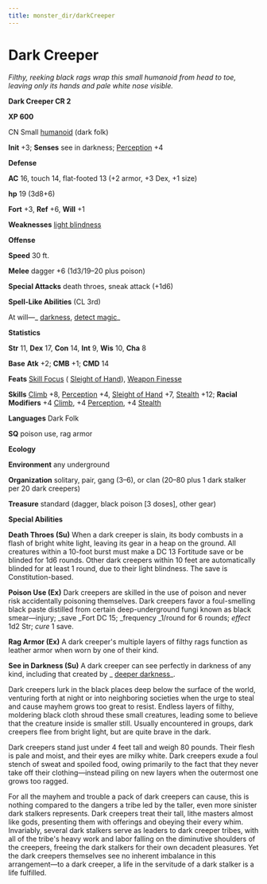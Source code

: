 ```yaml
---
title: monster_dir/darkCreeper
---
```

# Dark Creeper

_Filthy, reeking black rags wrap this small humanoid from head to toe, leaving only its hands and pale white nose visible._

**Dark Creeper CR 2**

**XP 600**

CN Small [humanoid](creatureTypes#_humanoid) (dark folk)

**Init** +3; **Senses** see in darkness; [Perception](../skill_dir/perception#_perception) +4

**Defense**

**AC** 16, touch 14, flat-footed 13 (+2 armor, +3 Dex, +1 size)

**hp** 19 (3d8+6)

**Fort** +3, **Ref** +6, **Will** +1

**Weaknesses** [light blindness](universalMonsterRules#_light-blindness)

**Offense**

**Speed** 30 ft.

**Melee** dagger +6 (1d3/19–20 plus poison)

**Special Attacks** death throes, sneak attack (+1d6)

**Spell-Like Abilities** (CL 3rd)

At will—_ [darkness](../spell_dir/darkness#_darkness), [detect magic](../spell_dir/detectMagic#_detect-magic)_

**Statistics**

**Str** 11, **Dex** 17, **Con** 14, **Int** 9, **Wis** 10, **Cha** 8

**Base**  **Atk** +2; **CMB** +1; **CMD** 14

**Feats** [Skill Focus](../feats#_skill-focus) ( [Sleight of Hand](../skill_dir/sleightOfHand#_sleight-of-hand)), [Weapon Finesse](../feats#_weapon-finesse)

**Skills** [Climb](../skill_dir/climb#_climb) +8, [Perception](../skill_dir/perception#_perception) +4, [Sleight of Hand](../skill_dir/sleightOfHand#_sleight-of-hand) +7, [Stealth](../skill_dir/stealth#_stealth) +12; **Racial Modifiers** +4 [Climb](../skill_dir/climb#_climb), +4 [Perception](../skill_dir/perception#_perception), +4 [Stealth](../skill_dir/stealth#_stealth)

**Languages** Dark Folk

**SQ** poison use, rag armor

**Ecology**

**Environment** any underground

**Organization** solitary, pair, gang (3–6), or clan (20–80 plus 1 dark stalker per 20 dark creepers)

**Treasure** standard (dagger, black poison [3 doses], other gear)

**Special Abilities**

**Death Throes (Su)** When a dark creeper is slain, its body combusts in a flash of bright white light, leaving its gear in a heap on the ground. All creatures within a 10-foot burst must make a DC 13 Fortitude save or be blinded for 1d6 rounds. Other dark creepers within 10 feet are automatically blinded for at least 1 round, due to their light blindness. The save is Constitution-based.

**Poison Use (Ex)** Dark creepers are skilled in the use of poison and never risk accidentally poisoning themselves. Dark creepers favor a foul-smelling black paste distilled from certain deep-underground fungi known as black smear—injury; _save _Fort DC 15; _frequency _1/round for 6 rounds; _effect_ 1d2 Str; _cure_ 1 save.

**Rag Armor (Ex)** A dark creeper's multiple layers of filthy rags function as leather armor when worn by one of their kind.

**See in Darkness (Su)** A dark creeper can see perfectly in darkness of any kind, including that created by _ [deeper darkness](../spell_dir/deeperDarkness#_deeper-darkness)_.

Dark creepers lurk in the black places deep below the surface of the world, venturing forth at night or into neighboring societies when the urge to steal and cause mayhem grows too great to resist. Endless layers of filthy, moldering black cloth shroud these small creatures, leading some to believe that the creature inside is smaller still. Usually encountered in groups, dark creepers flee from bright light, but are quite brave in the dark.

Dark creepers stand just under 4 feet tall and weigh 80 pounds. Their flesh is pale and moist, and their eyes are milky white. Dark creepers exude a foul stench of sweat and spoiled food, owing primarily to the fact that they never take off their clothing—instead piling on new layers when the outermost one grows too ragged.

For all the mayhem and trouble a pack of dark creepers can cause, this is nothing compared to the dangers a tribe led by the taller, even more sinister dark stalkers represents. Dark creepers treat their tall, lithe masters almost like gods, presenting them with offerings and obeying their every whim. Invariably, several dark stalkers serve as leaders to dark creeper tribes, with all of the tribe's heavy work and labor falling on the diminutive shoulders of the creepers, freeing the dark stalkers for their own decadent pleasures. Yet the dark creepers themselves see no inherent imbalance in this arrangement—to a dark creeper, a life in the servitude of a dark stalker is a life fulfilled.

